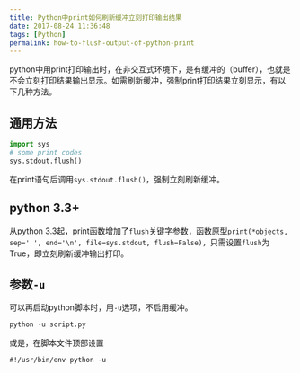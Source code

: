 ```yaml
---
title: Python中print如何刷新缓冲立刻打印输出结果
date: 2017-08-24 11:36:48
tags: [Python]
permalink: how-to-flush-output-of-python-print
---
```

python中用print打印输出时，在非交互式环境下，是有缓冲的（buffer），也就是不会立刻打印结果输出显示。如需刷新缓冲，强制print打印结果立刻显示，有以下几种方法。
## 通用方法 ##
```python
import sys
# some print codes
sys.stdout.flush()
```
在print语句后调用`sys.stdout.flush()`，强制立刻刷新缓冲。
<!-- more -->
## python 3.3+ ##
从python 3.3起，print函数增加了`flush`关键字参数，函数原型`print(*objects, sep=' ', end='\n', file=sys.stdout, flush=False)`，只需设置`flush`为True，即立刻刷新缓冲输出打印。
## 参数`-u` ##
可以再启动python脚本时，用`-u`选项，不启用缓冲。
```python
python -u script.py
```
或是，在脚本文件顶部设置
```
#!/usr/bin/env python -u
```